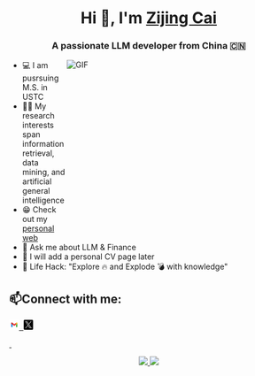 <h1 align="center">Hi 👋, I'm <a href="https://aaronzijingcai.github.io/" target="blank">Zijing Cai</a></h1>

<h3 align="center">A passionate LLM developer from China 🇨🇳</h3>

<img align="right" top="500" height="300" width="400" alt="GIF" src="https://media.giphy.com/media/SWoSkN6DxTszqIKEqv/giphy.gif">
</a>

- 💻 I am pusrsuing M.S. in USTC
- 👨‍💻 My research interests span information retrieval, data mining, and artificial general intelligence
- 😁 Check out my [personal web](https://aaronzijingcai.github.io/)
- 💬 Ask me about LLM & Finance
- 📄 I will add a personal CV page later
- 🎯 Life Hack: "Explore 🔥 and Explode 💣 with knowledge"

## 📫Connect with me:

<p align="left">
    <a href="aaron.zijingcai@gmail.com"> <img src="pic/google.png" width="3.5%"/>&nbsp;
    <a href="https://x.com/Zijing_Cai_"> <img src="pic/twitter.png" width="3.5%"/>
</p>&nbsp;

<p align="center">
   <a href="https://github.com/Aaronzijingcai">
      <img height="165em" src="https://github-readme-stats.vercel.app/api?username=Aaronzijingcai&theme=buefy&show_icons=true" />
   </a>
   <a href="https://github.com/Aaronzijingcai">
      <img height="165em" src="https://github-readme-stats.vercel.app/api/top-langs/?username=Aaronzijingcai&theme=buefy&layout=compact" />
   </a>
</p>

